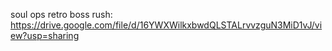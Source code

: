 soul ops retro boss rush: https://drive.google.com/file/d/16YWXWilkxbwdQLSTALrvvzguN3MiD1vJ/view?usp=sharing
